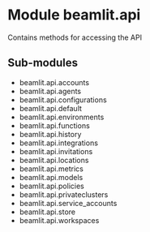 Module beamlit.api
==================
Contains methods for accessing the API

Sub-modules
-----------
* beamlit.api.accounts
* beamlit.api.agents
* beamlit.api.configurations
* beamlit.api.default
* beamlit.api.environments
* beamlit.api.functions
* beamlit.api.history
* beamlit.api.integrations
* beamlit.api.invitations
* beamlit.api.locations
* beamlit.api.metrics
* beamlit.api.models
* beamlit.api.policies
* beamlit.api.privateclusters
* beamlit.api.service_accounts
* beamlit.api.store
* beamlit.api.workspaces